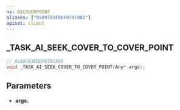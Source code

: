 ```yaml
---
ns: AICOVERPOINT
aliases: ["0x89783FDDF079C88D"]
apiset: client
---
```

## _TASK_AI_SEEK_COVER_TO_COVER_POINT

```c
// 0x89783FDDF079C88D
void _TASK_AI_SEEK_COVER_TO_COVER_POINT(Any* args);
```


## Parameters
* **args**:




